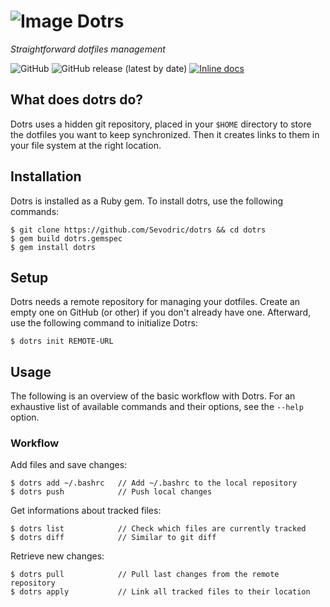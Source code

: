 # ![Image](https://img.tedomum.net/data/dotrs_logo_32-b1fd1b.png) Dotrs

*Straightforward dotfiles management*

![GitHub](https://img.shields.io/github/license/durierem/dotrs?style=flat-square)
![GitHub release (latest by date)](https://img.shields.io/github/v/release/durierem/dotrs?style=flat-square)
[![Inline docs](http://inch-ci.org/github/durierem/dotrs.svg?branch=master&style=flat-square)](http://inch-ci.org/github/durierem/dotrs)

## What does dotrs do?

Dotrs uses a hidden git repository, placed in your `$HOME` directory to store
the dotfiles you want to keep synchronized. Then it creates links to them in
your file system at the right location.

## Installation

Dotrs is installed as a Ruby gem. To install dotrs, use the following commands:

```
$ git clone https://github.com/Sevodric/dotrs && cd dotrs
$ gem build dotrs.gemspec
$ gem install dotrs
```

## Setup

Dotrs needs a remote repository for managing your dotfiles. Create an empty one
on GitHub (or other) if you don't already have one. Afterward, use the following
command to initialize Dotrs:

`$ dotrs init REMOTE-URL`

## Usage

The following is an overview of the basic workflow with Dotrs.
For an exhaustive list of available commands and their options, see the
`--help` option.

### Workflow

Add files and save changes:

```
$ dotrs add ~/.bashrc   // Add ~/.bashrc to the local repository
$ dotrs push            // Push local changes
```

Get informations about tracked files:

```
$ dotrs list            // Check which files are currently tracked
$ dotrs diff            // Similar to git diff
```

Retrieve new changes:

```
$ dotrs pull            // Pull last changes from the remote repository
$ dotrs apply           // Link all tracked files to their location
```
